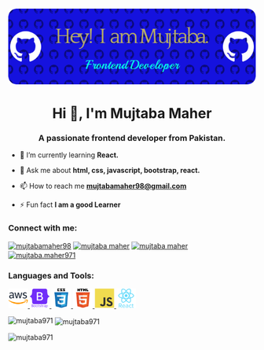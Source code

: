 ![logo](https://github.com/mujtaba971/mujtaba971/blob/main/github-header-image%20(1).png)
<h1 align="center">Hi 👋, I'm Mujtaba Maher</h1>
<h3 align="center">A passionate frontend developer from Pakistan.</h3>




- 🌱 I’m currently learning **React.**

- 💬 Ask me about **html, css, javascript, bootstrap, react.**

- 📫 How to reach me **mujtabamaher98@gmail.com**

- ⚡ Fun fact **I am a good Learner**

<h3 align="left">Connect with me:</h3>
<p align="left">
<a href="https://twitter.com/mujtabamaher98" target="blank"><img align="center" src="https://raw.githubusercontent.com/rahuldkjain/github-profile-readme-generator/master/src/images/icons/Social/twitter.svg" alt="mujtabamaher98" height="30" width="40" /></a>
<a href="https://linkedin.com/in/mujtaba maher" target="blank"><img align="center" src="https://raw.githubusercontent.com/rahuldkjain/github-profile-readme-generator/master/src/images/icons/Social/linked-in-alt.svg" alt="mujtaba maher" height="30" width="40" /></a>
<a href="https://fb.com/mujtaba maher" target="blank"><img align="center" src="https://raw.githubusercontent.com/rahuldkjain/github-profile-readme-generator/master/src/images/icons/Social/facebook.svg" alt="mujtaba maher" height="30" width="40" /></a>
<a href="https://instagram.com/mujtaba.maher971" target="blank"><img align="center" src="https://raw.githubusercontent.com/rahuldkjain/github-profile-readme-generator/master/src/images/icons/Social/instagram.svg" alt="mujtaba.maher971" height="30" width="40" /></a>
</p>

<h3 align="left">Languages and Tools:</h3>
<p align="left"> <a href="https://aws.amazon.com" target="_blank" rel="noreferrer"> <img src="https://raw.githubusercontent.com/devicons/devicon/master/icons/amazonwebservices/amazonwebservices-original-wordmark.svg" alt="aws" width="40" height="40"/> </a> <a href="https://getbootstrap.com" target="_blank" rel="noreferrer"> <img src="https://raw.githubusercontent.com/devicons/devicon/master/icons/bootstrap/bootstrap-plain-wordmark.svg" alt="bootstrap" width="40" height="40"/> </a> <a href="https://www.w3schools.com/css/" target="_blank" rel="noreferrer"> <img src="https://raw.githubusercontent.com/devicons/devicon/master/icons/css3/css3-original-wordmark.svg" alt="css3" width="40" height="40"/> </a> <a href="https://www.w3.org/html/" target="_blank" rel="noreferrer"> <img src="https://raw.githubusercontent.com/devicons/devicon/master/icons/html5/html5-original-wordmark.svg" alt="html5" width="40" height="40"/> </a> <a href="https://developer.mozilla.org/en-US/docs/Web/JavaScript" target="_blank" rel="noreferrer"> <img src="https://raw.githubusercontent.com/devicons/devicon/master/icons/javascript/javascript-original.svg" alt="javascript" width="40" height="40"/> </a> <a href="https://reactjs.org/" target="_blank" rel="noreferrer"> <img src="https://raw.githubusercontent.com/devicons/devicon/master/icons/react/react-original-wordmark.svg" alt="react" width="40" height="40"/> </a> </p>

<p><img align="left" src="https://github-readme-stats.vercel.app/api/top-langs?username=mujtaba971&show_icons=true&locale=en&layout=compact" alt="mujtaba971" /></p>

<p>&nbsp;<img align="center" src="https://github-readme-stats.vercel.app/api?username=mujtaba971&show_icons=true&locale=en" alt="mujtaba971" /></p>

<p><img align="center" src="https://github-readme-streak-stats.herokuapp.com/?user=mujtaba971&" alt="mujtaba971" /></p>
